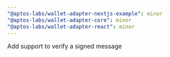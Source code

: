 ```yaml
---
"@aptos-labs/wallet-adapter-nextjs-example": minor
"@aptos-labs/wallet-adapter-core": minor
"@aptos-labs/wallet-adapter-react": minor
---
```


Add support to verify a signed message

